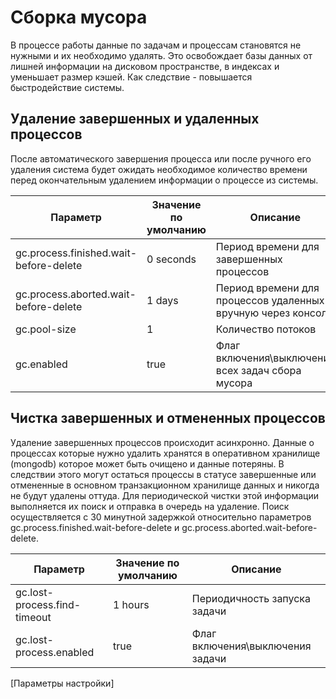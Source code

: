 # Сборка мусора

В процессе работы данные по задачам и процессам становятся не нужными и их необходимо удалять. Это освобождает базы данных от лишней информации на дисковом пространстве, в индексах и уменьшает размер кэшей. Как следствие - повышается быстродействие системы.

## Удаление завершенных и удаленных процессов

После автоматического завершения процесса или после ручного его удаления система будет ожидать необходимое количество времени перед окончательным удалением информации о процессе из системы.

|  Параметр                              | Значение по умолчанию | Описание |
| -----------                            | ----------- | ----------- |
| gc.process.finished.wait-before-delete | 0 seconds   | Период времени для завершенных процессов |
| gc.process.aborted.wait-before-delete   | 1 days      | Период времени для процессов удаленных вручную через консоль |
| gc.pool-size                           | 1           | Количество потоков |
| gc.enabled                             | true        | Флаг включения\выключения всех задач сбора мусора |

## Чистка завершенных и отмененных процессов

Удаление завершенных процессов происходит асинхронно. Данные о процессах которые нужно удалить хранятся в оперативном хранилище (mongodb) которое может быть очищено и данные потеряны. В следствии этого могут остаться процессы в статусе завершенные или отмененные в основном транзакционном хранилище данных и никогда не будут удалены оттуда. Для периодической чистки этой информации выполняется их поиск и отправка в очередь на удаление. Поиск осуществляется с 30 минутной задержкой относительно параметров gc.process.finished.wait-before-delete и gc.process.aborted.wait-before-delete.

|  Параметр | Значение по умолчанию | Описание |
| ------------  | -----------  | ----------- |
| gc.lost-process.find-timeout | 1 hours | Периодичность запуска задачи |
| gc.lost-process.enabled  | true | Флаг включения\выключения задачи |
[Параметры настройки]
